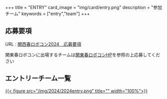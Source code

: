 +++
title = "ENTRY"
card_image =  "img/card/entry.png"
description = "参加チーム"
keywords = ["entry","team"]
+++

<!-- 2023年大会は終了しました.  
2024年大会の応募要項公開をお待ち下さい． -->

## 応募要項

URL : [関西春ロボコン2024　応募要項](https://drive.google.com/file/d/1VG88H_kp5puaQSH57iWJIBTchu-74Rf2/view?usp=sharing)

関東春ロボコンに出場するチームは[関東春ロボコンHP](https://kantouharurobo.com/haru/)を参照の上応募してください

## エントリーチーム一覧

<a href="../img/2024/2024entry.png">
{{< figure src="/img/2024/2024entry.png" title="" width="100%">}}
</a>

<!-- ### エントリーチーム一覧 -->
<!-- {{< mdtable class = "simple-table" >}}
| チーム名 | 読みガナ | 学校名 |
| -------- | -------- | ------ ||
| Robohan           | ロボハン                       | 大阪大学                         |
| 高松玩具          | タカマツガング                 | 香川高等専門学校 高松キャンパス  |
| まごころ屋        | マゴコロヤ                     | 香川高等専門学校 高松キャンパス  |
| 京大機械研究会    | キョウダイキカイケンキュウカイ | 京都大学                         |
| 新学期応援セール📣 | シンガッキオウエンセール       | 京都工芸繊維大学                 |
| トイトイ          | トイトイ                       | 京都工芸繊維大学                 |
| ToniRobo          | トニロボ                       | 富山大学                         |
| DRC               | ディーアールシー               | 同志社大学                       |
| ロボコン工房      | ロボコンコウボウ               | 名古屋工業大学                   |
| Challen           | カレン                         | 舞鶴工業高等専門学校             |
| ゆーでぃー        | ユーディー                     | 舞鶴工業高等専門学校             |
| M3RC              | エムキューブアールシー         | 三重大学                         |
| Scramble Cube     | スクランブルジュニア キュウブ  | 次世代ロボットエンジニア支援機構 |
| Scramble Fly      | スクランブルジュニア フライ    | 次世代ロボットエンジニア支援機構 |
{{< /mdtable >}} -->
